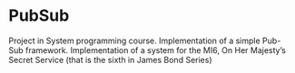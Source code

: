 # PubSub
Project in System programming course.
Implementation of a simple Pub-Sub framework.
Implementation of a system for the MI6, On Her Majesty’s Secret Service (that is the sixth in James Bond Series)
